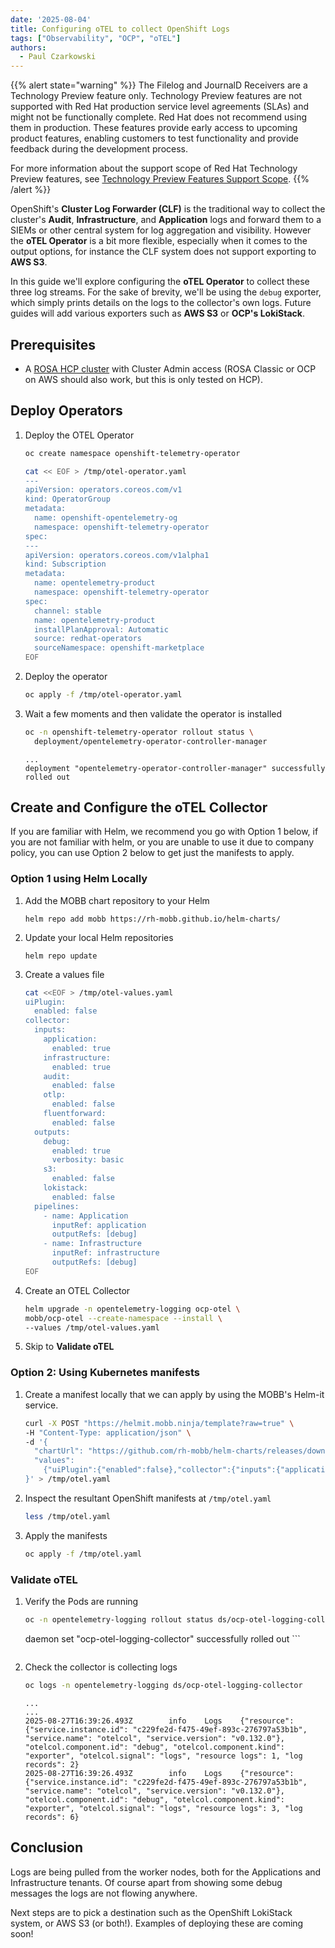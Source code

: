 ```yaml
---
date: '2025-08-04'
title: Configuring oTEL to collect OpenShift Logs
tags: ["Observability", "OCP", "oTEL"]
authors:
  - Paul Czarkowski
---
```


{{% alert state="warning" %}}
The Filelog and JournalD Receivers are a Technology Preview feature only. Technology Preview features are not supported with Red Hat production service level agreements (SLAs) and might not be functionally complete. Red Hat does not recommend using them in production. These features provide early access to upcoming product features, enabling customers to test functionality and provide feedback during the development process.

For more information about the support scope of Red Hat Technology Preview features, see [Technology Preview Features Support Scope](https://access.redhat.com/support/offerings/techpreview/?extIdCarryOver=true&sc_cid=701f2000001Css5AAC).
{{% /alert %}}

OpenShift's **Cluster Log Forwarder (CLF)** is the traditional way to collect the cluster's **Audit**, **Infrastructure**, and **Application** logs and forward them to a SIEMs or other central system for log aggregation and visibility.  However the **oTEL Operator** is a bit more flexible, especially when it comes to the output options, for instance the CLF system does not support exporting to **AWS S3**.

In this guide we'll explore configuring the **oTEL Operator** to collect these three log streams. For the sake of brevity, we'll be using the `debug` exporter, which simply prints details on the logs to the collector's own logs. Future guides will add various exporters such as **AWS S3** or **OCP's LokiStack**.

## Prerequisites

* A [ROSA HCP cluster](https://cloud.redhat.com/experts/rosa/terraform/hcp/) with Cluster Admin access (ROSA Classic or OCP on AWS should also work, but this is only tested on HCP).

## Deploy Operators

1. Deploy the OTEL Operator

    ```bash
    oc create namespace openshift-telemetry-operator
    ```

    ```bash
    cat << EOF > /tmp/otel-operator.yaml
    ---
    apiVersion: operators.coreos.com/v1
    kind: OperatorGroup
    metadata:
      name: openshift-opentelemetry-og
      namespace: openshift-telemetry-operator
    spec:
    ---
    apiVersion: operators.coreos.com/v1alpha1
    kind: Subscription
    metadata:
      name: opentelemetry-product
      namespace: openshift-telemetry-operator
    spec:
      channel: stable
      name: opentelemetry-product
      installPlanApproval: Automatic
      source: redhat-operators
      sourceNamespace: openshift-marketplace
    EOF
    ```

1. Deploy the operator

    ```bash
    oc apply -f /tmp/otel-operator.yaml
    ```

1. Wait a few moments and then validate the operator is installed

    ```bash
    oc -n openshift-telemetry-operator rollout status \
      deployment/opentelemetry-operator-controller-manager
    ```

    ```
    ...
    deployment "opentelemetry-operator-controller-manager" successfully rolled out
    ```

## Create and Configure the oTEL Collector

If you are familiar with Helm, we recommend you go with Option 1 below, if you are not familiar with helm, or you are unable to use it due to company policy, you can use Option 2 below to get just the manifests to apply.

### Option 1 using Helm Locally

1. Add the MOBB chart repository to your Helm

    ```
    helm repo add mobb https://rh-mobb.github.io/helm-charts/
    ```

1. Update your local Helm repositories

    ```
    helm repo update
    ```

1. Create a values file

    ```bash
    cat <<EOF > /tmp/otel-values.yaml
    uiPlugin:
      enabled: false
    collector:
      inputs:
        application:
          enabled: true
        infrastructure:
          enabled: true
        audit:
          enabled: false
        otlp:
          enabled: false
        fluentforward:
          enabled: false
      outputs:
        debug:
          enabled: true
          verbosity: basic
        s3:
          enabled: false
        lokistack:
          enabled: false
      pipelines:
        - name: Application
          inputRef: application
          outputRefs: [debug]
        - name: Infrastructure
          inputRef: infrastructure
          outputRefs: [debug]
    EOF
    ```

1. Create an OTEL Collector

    ```bash
    helm upgrade -n opentelemetry-logging ocp-otel \
    mobb/ocp-otel --create-namespace --install \
    --values /tmp/otel-values.yaml
    ```

1. Skip to **Validate oTEL**

### Option 2: Using Kubernetes manifests

1. Create a manifest locally that we can apply by using the MOBB's Helm-it service.

    ```bash
    curl -X POST "https://helmit.mobb.ninja/template?raw=true" \
    -H "Content-Type: application/json" \
    -d '{
      "chartUrl": "https://github.com/rh-mobb/helm-charts/releases/download/ocp-otel-0.1.1/ocp-otel-0.1.1.tgz",
      "values":
        {"uiPlugin":{"enabled":false},"collector":{"inputs":{"application":{"enabled":true},"infrastructure":{"enabled":true},"audit":{"enabled":false},"otlp":{"enabled":false},"fluentforward":{"enabled":false}},"outputs":{"debug":{"enabled":true,"verbosity":"basic"},"s3":{"enabled":false},"lokistack":{"enabled":false}},"pipelines":[{"name":"Application","inputRef":"application","outputRefs":["debug"]},{"name":"Infrastructure","inputRef":"infrastructure","outputRefs":["debug"]}]}}
    }' > /tmp/otel.yaml
    ```

1. Inspect the resultant OpenShift manifests at `/tmp/otel.yaml`

    ```bash
    less /tmp/otel.yaml
    ```

1. Apply the manifests

    ```bash
    oc apply -f /tmp/otel.yaml
    ```

### Validate oTEL

1. Verify the Pods are running

    ```bash
    oc -n opentelemetry-logging rollout status ds/ocp-otel-logging-collector

    ```
    daemon set "ocp-otel-logging-collector" successfully rolled out    ```
    ```

1. Check the collector is collecting logs

    ```bash
    oc logs -n opentelemetry-logging ds/ocp-otel-logging-collector
    ```

    ```
    ...
    ...
    2025-08-27T16:39:26.493Z        info    Logs    {"resource": {"service.instance.id": "c229fe2d-f475-49ef-893c-276797a53b1b", "service.name": "otelcol", "service.version": "v0.132.0"}, "otelcol.component.id": "debug", "otelcol.component.kind": "exporter", "otelcol.signal": "logs", "resource logs": 1, "log records": 2}
    2025-08-27T16:39:26.493Z        info    Logs    {"resource": {"service.instance.id": "c229fe2d-f475-49ef-893c-276797a53b1b", "service.name": "otelcol", "service.version": "v0.132.0"}, "otelcol.component.id": "debug", "otelcol.component.kind": "exporter", "otelcol.signal": "logs", "resource logs": 3, "log records": 6}
    ```

## Conclusion

Logs are being pulled from the worker nodes, both for the Applications and Infrastructure tenants.  Of course apart from showing some debug messages the logs are not flowing anywhere.

Next steps are to pick a destination such as the OpenShift LokiStack system, or AWS S3 (or both!). Examples of deploying these are coming soon!